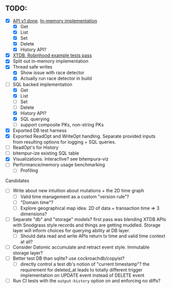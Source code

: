 ## TODO:
- [x] [API v1 done](https://github.com/elh/bitempura/blob/main/db.go). [In-memory implementation](https://github.com/elh/bitempura/blob/main/memory/db.go)
    - [x] Get
    - [x] List
    - [x] Set
    - [x] Delete
    - [x] History API?
- [x] [XTDB, Robinhood example tests pass](https://github.com/elh/bitempura/blob/main/memory/db_examples_test.go)
- [x] Split out in-memory implementation
- [x] Thread safe writes
    - [x] Show issue with race detector
    - [x] Actually run race detector in build
- [ ] SQL backed implementation
    - [x] Get
    - [x] List
    - [ ] Set
    - [ ] Delete
    - [x] History API?
    - [x] SQL querying
    - [ ] support composite PKs, non-string PKs
- [x] Exported DB test harness
- [x] Exported ReadOpt and WriteOpt handling. Separate provided inputs from resulting options for logging + SQL queries.
- [ ] ReadOpt's for History
- [ ] bitempur-ize existing SQL table
- [x] Visualizations. Interactive? see bitempura-viz
- [ ] Performance/memory usage benchmarking
    - [ ] Profiling

Candidates
- [ ] Write about new intuition about mutations + the 2D time graph
    - [ ] Valid time management as a custom "version rule"?
    - [ ] "Domain time"?
    - [ ] Explore geographical map idea. 2D of data + transaction time => 3 dimensions?
- [ ] Separate "db" and "storage" models? first pass was blending XTDB APIs with Snodgrass style records and things are getting muddled. Storage layer will inform choices for querying ability at DB layer.
    - [ ] Should data read and write APIs return tx time and valid time context at all?
- [ ] Consider Datomic accumulate and retract event style. Immutable storage layer?
- [ ] Better test DB than sqlite? use cockroachdb/copyist?
    - [ ] directly control a test db's notion of "current timestamp"? the requirement for deleted_at leads to totally different trigger implementation on UPDATE event instead of DELETE event
- [ ] Run CI tests with the `output-history` option on and enforcing no diffs?
